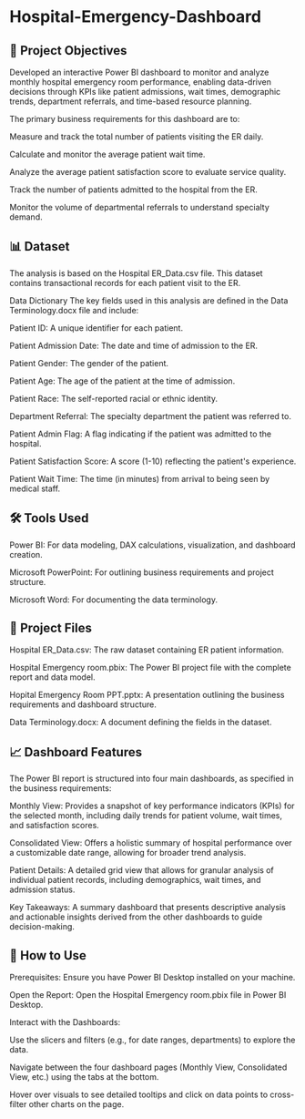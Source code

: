 # Hospital-Emergency-Dashboard
## 🎯 Project Objectives
Developed an interactive Power BI dashboard to monitor and analyze monthly hospital emergency room performance, enabling data-driven decisions through KPIs like patient admissions, wait times, demographic trends, department referrals, and time-based resource planning.

The primary business requirements for this dashboard are to:

Measure and track the total number of patients visiting the ER daily.

Calculate and monitor the average patient wait time.

Analyze the average patient satisfaction score to evaluate service quality.

Track the number of patients admitted to the hospital from the ER.

Monitor the volume of departmental referrals to understand specialty demand.

## 📊 Dataset
The analysis is based on the Hospital ER_Data.csv file. This dataset contains transactional records for each patient visit to the ER.

Data Dictionary
The key fields used in this analysis are defined in the Data Terminology.docx file and include:

Patient ID: A unique identifier for each patient.

Patient Admission Date: The date and time of admission to the ER.

Patient Gender: The gender of the patient.

Patient Age: The age of the patient at the time of admission.

Patient Race: The self-reported racial or ethnic identity.

Department Referral: The specialty department the patient was referred to.

Patient Admin Flag: A flag indicating if the patient was admitted to the hospital.

Patient Satisfaction Score: A score (1-10) reflecting the patient's experience.

Patient Wait Time: The time (in minutes) from arrival to being seen by medical staff.

## 🛠️ Tools Used
Power BI: For data modeling, DAX calculations, visualization, and dashboard creation.

Microsoft PowerPoint: For outlining business requirements and project structure.

Microsoft Word: For documenting the data terminology.

## 📁 Project Files
Hospital ER_Data.csv: The raw dataset containing ER patient information.

Hospital Emergency room.pbix: The Power BI project file with the complete report and data model.

Hopital Emergency Room PPT.pptx: A presentation outlining the business requirements and dashboard structure.

Data Terminology.docx: A document defining the fields in the dataset.

## 📈 Dashboard Features
The Power BI report is structured into four main dashboards, as specified in the business requirements:

Monthly View: Provides a snapshot of key performance indicators (KPIs) for the selected month, including daily trends for patient volume, wait times, and satisfaction scores.

Consolidated View: Offers a holistic summary of hospital performance over a customizable date range, allowing for broader trend analysis.

Patient Details: A detailed grid view that allows for granular analysis of individual patient records, including demographics, wait times, and admission status.

Key Takeaways: A summary dashboard that presents descriptive analysis and actionable insights derived from the other dashboards to guide decision-making.

## 🚀 How to Use
Prerequisites: Ensure you have Power BI Desktop installed on your machine.

Open the Report: Open the Hospital Emergency room.pbix file in Power BI Desktop.

Interact with the Dashboards:

Use the slicers and filters (e.g., for date ranges, departments) to explore the data.

Navigate between the four dashboard pages (Monthly View, Consolidated View, etc.) using the tabs at the bottom.

Hover over visuals to see detailed tooltips and click on data points to cross-filter other charts on the page.

